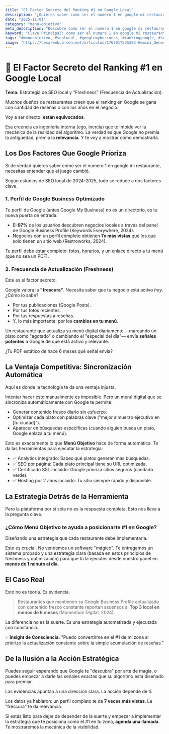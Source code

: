 ```yaml
---
title: "El Factor Secreto del Ranking #1 en Google Local"
description: "¿Quieres saber como ser el numero 1 en google mi restaurante? No son las reseñas ni los años. Es una estrategia de 2 factores que Google prioriza y que el 97% de usuarios usa para encontrarte. Te revelamos el factor secreto que tu competencia ignora y cómo puedes automatizarlo para dominar tu zona."
date: "2025-11-01"
category: "menu-objetivo"
meta_description: "Descubre como ser el numero 1 en google mi restaurante. No son las reseñas. Son 2 factores de SEO local que puedes automatizar hoy."
keyword: "Clave Principal: como ser el numero 1 en google mi restaurante"
tags: "#menuobjetivo, #seolocal, #googlemybusiness, #rankinggoogle, #seorestaurante, #comosernumero1engoogle"
image: "https://cesarweb.b-cdn.net/articulos/1762017525393-Gemini_Generated_Image_2ruo9p2ruo9p2ruo.webp"
---
```


# 🌟 El Factor Secreto del Ranking #1 en Google Local

**Tema:** Estrategia de SEO local y "Freshness" (Frecuencia de Actualización).

Muchos dueños de restaurantes creen que el ranking en Google se gana con cantidad de reseñas o con los años en el negocio.

Voy a ser directo: **están equivocados**.

Esa creencia es ingeniería interna (ego, inercia) que te impide ver la mecánica de la realidad del algoritmo. La verdad es que Google no premia la antigüedad, premia la **relevancia**. Y te voy a mostrar cómo demostrarla.

## Los Dos Factores Que Google Prioriza

Si de verdad quieres saber como ser el numero 1 en google mi restaurante, necesitas entender que el juego cambió.

Según estudios de SEO local de 2024-2025, todo se reduce a dos factores clave.

### 1. Perfil de Google Business Optimizado

Tu perfil de Google (antes Google My Business) no es un directorio, es tu nueva puerta de entrada.

* El **97%** de los usuarios descubren negocios locales a través del panel de Google Business Profile (Keywords Everywhere, 2024).
* Negocios con un perfil completo obtienen **7x más vistas** que los que solo tienen un sitio web (Restroworks, 2024).

Tu perfil debe estar completo: fotos, horarios, y un enlace directo a tu menú (que no sea un PDF).

### 2. Frecuencia de Actualización (Freshness)

Este es el factor secreto.

Google valora la **"frescura"**. Necesita saber que tu negocio está activo *hoy*. ¿Cómo lo sabe?

* Por tus publicaciones (Google Posts).
* Por tus fotos recientes.
* Por tus respuestas a reseñas.
* Y, lo más importante: por los **cambios en tu menú**.

Un restaurante que actualiza su menú digital diariamente —marcando un plato como "agotado" o cambiando el "especial del día"— envía **señales potentes** a Google de que está activo y relevante.

¿Tu PDF estático de hace 6 meses qué señal envía?

## La Ventaja Competitiva: Sincronización Automática

Aquí es donde la tecnología te da una ventaja injusta.

Intentar hacer esto manualmente es imposible. Pero un menú digital que se sincroniza automáticamente con Google te permite:

* Generar contenido fresco diario sin esfuerzo.
* Optimizar cada plato con palabras clave ("mejor almuerzo ejecutivo en [tu ciudad]").
* Aparecer en búsquedas específicas (cuando alguien busca un plato, Google enlaza a tu menú).

Esto es exactamente lo que **Menú Objetivo** hace de forma automática. Te da las herramientas para ejecutar la estrategia:

* ✅ Analytics integrado: Sabes qué platos generan más búsquedas.
* ✅ SEO por página: Cada plato principal tiene su URL optimizada.
* ✅ Certificado SSL incluido: Google prioriza sitios seguros (candado verde).
* ✅ Hosting por 2 años incluido: Tu sitio siempre rápido y disponible.

## La Estrategia Detrás de la Herramienta

Pero la plataforma por sí sola no es la respuesta completa. Esto nos lleva a la pregunta clave.

### ¿Cómo Menú Objetivo te ayuda a posicionarte #1 en Google?

Diseñando una estrategia que cada restaurante debe implementarla.

Esto es crucial. No vendemos un software "mágico". Te entregamos un sistema probado y una estrategia clara (basada en estos principios de freshness y optimización) para que tú la ejecutes desde nuestro panel en **menos de 1 minuto al día**.

## El Caso Real

Esto no es teoría. Es evidencia.

> Restaurantes que mantienen su Google Business Profile actualizado con contenido fresco constante reportan ascensos al **Top 3 local en menos de 6 meses** (Momentum Digital, 2024).

La diferencia no es la suerte. Es una estrategia automatizada y ejecutada con constancia.

💡 **Insight de Consciencia:**
"Puedo convertirme en el #1 de mi zona si priorizo la actualización constante sobre la simple acumulación de reseñas."

## De la Ilusión a la Acción Estratégica

Puedes seguir esperando que Google te "descubra" por arte de magia, o puedes empezar a darle las señales exactas que su algoritmo está diseñado para premiar.

Las evidencias apuntan a una dirección clara. La acción depende de ti.

Los datos ya hablaron: un perfil completo te da **7 veces más vistas**. La "frescura" te da relevancia.

Si estás listo para dejar de depender de la suerte y empezar a implementar la estrategia que te posiciona como el #1 en tu zona, **agenda una llamada**. Te mostraremos la mecánica de la visibilidad.